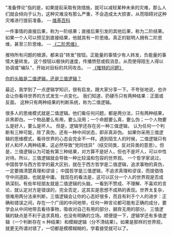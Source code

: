 "准备悖论"指的是，如果提前采取有效措施，就可以减轻某种未来的灾难，那么人们就会倾向于认为，这种灾难没有那么严重，不会造成太大损害，从而阻碍对这种灾难进行提前准备。
-- [维基百科](https://en.wikipedia.org/wiki/Preparedness_paradox)

一件事情的直接后果，称为一阶结果；直接后果引发的其他后果，称为二阶结果。
如果一个人可以预见到直接结果，他就具有一阶思维。真正的聪明人拥有二阶思维，甚至三阶思维。
-- [《二阶思维》](https://fs.blog/second-order-thinking/)

推特所有问题的根源，都来自"转发"按钮。正能量的事情少有人转发，负能量的事情大量转发。
这个按钮以极快的速度，传播愤怒或假消息，从而使得陌生人得以协调或"编队"，开始对目标的共同攻击。
-- [《推特的问题》](https://noahpinion.substack.com/p/twitters-problems-a-roundup)

[你的头脑是二值逻辑，还是三值逻辑？](https://www.ruanyifeng.com/blog/2020/10/weekly-issue-131.html)


最近，我学到了一点逻辑学知识，很有启发。跟大家分享一下。不夸张地说，也许会让你看待世界的方式发生一点变化。
我们知道，扔硬币只有两种结果：正面或反面。 这种只有两种结果的判断系统，称为二值逻辑。

很多人的思维模式就是二值逻辑。他们看任何问题，都是两分法，只有两种结果，非黑即白。一个物品要么有用，要么没用；一个命题要么真，要么伪；一个人物要么是好人，要么是坏人。
但是，逻辑学还存在另一种三值逻辑， 认为任何一个判断有三种可能，除了真伪，还有一种中间状态，即非真非伪。
如果你采用三值逻辑的思维模式，看待世界的心态会完全不一样。遇到陌生人的时候，二值逻辑只有好人和坏人两种结果，这必然导致"党同伐异"（结交同类，反对异类的意思）。但是，三值逻辑认为可能有第三种结果，对方算不是好人，但也不是坏人，可以中性对待。所以，三值逻辑就会导致一种比较温和包容的世界观。
一个哲学家说过，中国哲学与西方哲学的最大区别，就在于西方哲学是二值逻辑，追求事物的真伪，一定要搞清楚真理和谬误； 中国哲学是三值逻辑，不追求真理和谬误，而提倡恪守中间道路，也就是中庸。
我现在的看法是，这可以区分一个人的世界观是否成熟深刻。有些年轻朋友就是二值逻辑的头脑，一看到不赞成、不理解、不喜欢的言论，就认定对方是错误的，完全否定，这其实是思想不成熟的表现。世界太复杂，很难用两分法来判断，三值逻辑会让你的心态好很多，而且有利于个人的进步：正确和错误之间，存在一个广阔的中间地带，任何一种言论都可能有正确的成分，要学会从中间地带去看待事物，吸收对自己有用的部分，摒弃无用的部分。
三值逻辑的缺点是不利于追求真相，也没有明确的立场。顺便提一下，逻辑学还有多值逻辑（一个判断存在 n 种结果）和模糊逻辑（分不清结果）。如果是那样的世界观，就更无所谓对错了，一切都是模模糊糊的，学着接受就可以了。
